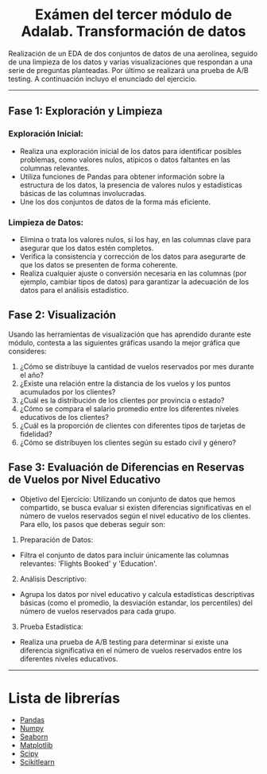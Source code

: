 <h1 align="center"> Exámen del tercer módulo de Adalab. Transformación de datos </h1>

Realización de un EDA de dos conjuntos de datos de una aerolínea, seguido de una limpieza de los datos y varias visualizaciones que respondan a una serie de preguntas planteadas. Por último se realizará una prueba de A/B testing. A continuación incluyo el enunciado del ejercicio.
***
## Fase 1: Exploración y Limpieza
### Exploración Inicial:
- Realiza una exploración inicial de los datos para identificar posibles problemas, como valores nulos, atípicos o datos faltantes en las columnas relevantes.
- Utiliza funciones de Pandas para obtener información sobre la estructura de los datos, la presencia de valores nulos y estadísticas básicas de las columnas involucradas.
- Une los dos conjuntos de datos de la forma más eficiente.
### Limpieza de Datos:
- Elimina o trata los valores nulos, si los hay, en las columnas clave para asegurar que los datos estén completos.
- Verifica la consistencia y corrección de los datos para asegurarte de que los datos se presenten de forma coherente.
- Realiza cualquier ajuste o conversión necesaria en las columnas (por ejemplo, cambiar tipos de datos) para garantizar la adecuación de los datos para el análisis estadístico.
## Fase 2: Visualización
Usando las herramientas de visualización que has aprendido durante este módulo, contesta a las siguientes gráficas usando la mejor gráfica que consideres:
1. ¿Cómo se distribuye la cantidad de vuelos reservados por mes durante el año?
2. ¿Existe una relación entre la distancia de los vuelos y los puntos acumulados por los clientes?
3. ¿Cuál es la distribución de los clientes por provincia o estado?
4. ¿Cómo se compara el salario promedio entre los diferentes niveles educativos de los clientes?
5. ¿Cuál es la proporción de clientes con diferentes tipos de tarjetas de fidelidad?
6. ¿Cómo se distribuyen los clientes según su estado civil y género?
## Fase 3: Evaluación de Diferencias en Reservas de Vuelos por Nivel Educativo
- Objetivo del Ejercicio: Utilizando un conjunto de datos que hemos compartido, se busca evaluar si existen diferencias significativas en el número de vuelos reservados según el nivel educativo de los clientes. Para ello, los pasos que deberas seguir son:
1. Preparación de Datos:
  - Filtra el conjunto de datos para incluir únicamente las columnas relevantes: 'Flights Booked' y 'Education'.
2. Análisis Descriptivo:
  - Agrupa los datos por nivel educativo y calcula estadísticas descriptivas básicas (como el promedio, la desviación estandar, los percentiles) del número de vuelos reservados para cada grupo.
3. Prueba Estadística:
  - Realiza una prueba de A/B testing para determinar si existe una diferencia significativa en el número de vuelos reservados entre los diferentes niveles educativos.
***
# Lista de librerías
- [Pandas](https://pandas.pydata.org/docs/user_guide/index.html#user-guide)
- [Numpy](https://numpy.org/doc/)
- [Seaborn](https://seaborn.pydata.org)
- [Matplotlib](https://matplotlib.org/stable/index.html)
- [Scipy](https://docs.scipy.org/doc/)
- [Scikitlearn](https://scikit-learn.org/stable/)
